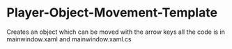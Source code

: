 # Player-Object-Movement-Template
Creates an object which can be moved with the arrow keys
 all the code is in mainwindow.xaml and mainwindow.xaml.cs
